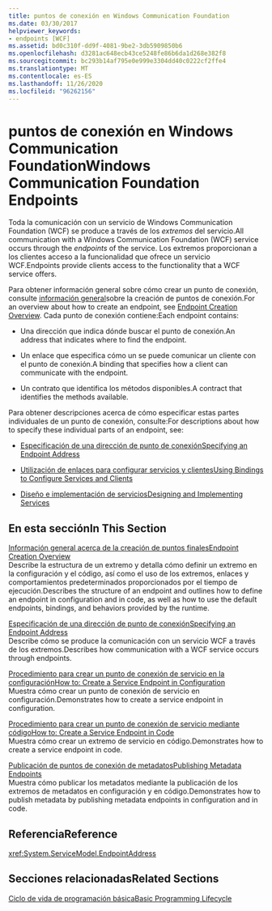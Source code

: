 ```yaml
---
title: puntos de conexión en Windows Communication Foundation
ms.date: 03/30/2017
helpviewer_keywords:
- endpoints [WCF]
ms.assetid: bd0c310f-dd9f-4081-9be2-3db5909850b6
ms.openlocfilehash: d3281ac648ecb43ce5248fe86b6da1d268e382f8
ms.sourcegitcommit: bc293b14af795e0e999e3304dd40c0222cf2ffe4
ms.translationtype: MT
ms.contentlocale: es-ES
ms.lasthandoff: 11/26/2020
ms.locfileid: "96262156"
---
```

# <a name="windows-communication-foundation-endpoints"></a><span data-ttu-id="6e897-102">puntos de conexión en Windows Communication Foundation</span><span class="sxs-lookup"><span data-stu-id="6e897-102">Windows Communication Foundation Endpoints</span></span>

<span data-ttu-id="6e897-103">Toda la comunicación con un servicio de Windows Communication Foundation (WCF) se produce a través de los *extremos* del servicio.</span><span class="sxs-lookup"><span data-stu-id="6e897-103">All communication with a Windows Communication Foundation (WCF) service occurs through the *endpoints* of the service.</span></span> <span data-ttu-id="6e897-104">Los extremos proporcionan a los clientes acceso a la funcionalidad que ofrece un servicio WCF.</span><span class="sxs-lookup"><span data-stu-id="6e897-104">Endpoints provide clients access to the functionality that a WCF service offers.</span></span>  
  
 <span data-ttu-id="6e897-105">Para obtener información general sobre cómo crear un punto de conexión, consulte [información general](endpoint-creation-overview.md)sobre la creación de puntos de conexión.</span><span class="sxs-lookup"><span data-stu-id="6e897-105">For an overview about how to create an endpoint, see [Endpoint Creation Overview](endpoint-creation-overview.md).</span></span> <span data-ttu-id="6e897-106">Cada punto de conexión contiene:</span><span class="sxs-lookup"><span data-stu-id="6e897-106">Each endpoint contains:</span></span>  
  
- <span data-ttu-id="6e897-107">Una dirección que indica dónde buscar el punto de conexión.</span><span class="sxs-lookup"><span data-stu-id="6e897-107">An address that indicates where to find the endpoint.</span></span>  
  
- <span data-ttu-id="6e897-108">Un enlace que especifica cómo un se puede comunicar un cliente con el punto de conexión.</span><span class="sxs-lookup"><span data-stu-id="6e897-108">A binding that specifies how a client can communicate with the endpoint.</span></span>  
  
- <span data-ttu-id="6e897-109">Un contrato que identifica los métodos disponibles.</span><span class="sxs-lookup"><span data-stu-id="6e897-109">A contract that identifies the methods available.</span></span>  
  
 <span data-ttu-id="6e897-110">Para obtener descripciones acerca de cómo especificar estas partes individuales de un punto de conexión, consulte:</span><span class="sxs-lookup"><span data-stu-id="6e897-110">For descriptions about how to specify these individual parts of an endpoint, see:</span></span>  
  
- [<span data-ttu-id="6e897-111">Especificación de una dirección de punto de conexión</span><span class="sxs-lookup"><span data-stu-id="6e897-111">Specifying an Endpoint Address</span></span>](specifying-an-endpoint-address.md)  
  
- [<span data-ttu-id="6e897-112">Utilización de enlaces para configurar servicios y clientes</span><span class="sxs-lookup"><span data-stu-id="6e897-112">Using Bindings to Configure Services and Clients</span></span>](using-bindings-to-configure-services-and-clients.md)  
  
- [<span data-ttu-id="6e897-113">Diseño e implementación de servicios</span><span class="sxs-lookup"><span data-stu-id="6e897-113">Designing and Implementing Services</span></span>](designing-and-implementing-services.md)  
  
## <a name="in-this-section"></a><span data-ttu-id="6e897-114">En esta sección</span><span class="sxs-lookup"><span data-stu-id="6e897-114">In This Section</span></span>  

 [<span data-ttu-id="6e897-115">Información general acerca de la creación de puntos finales</span><span class="sxs-lookup"><span data-stu-id="6e897-115">Endpoint Creation Overview</span></span>](endpoint-creation-overview.md)  
 <span data-ttu-id="6e897-116">Describe la estructura de un extremo y detalla cómo definir un extremo en la configuración y el código, así como el uso de los extremos, enlaces y comportamientos predeterminados proporcionados por el tiempo de ejecución.</span><span class="sxs-lookup"><span data-stu-id="6e897-116">Describes the structure of an endpoint and outlines how to define an endpoint in configuration and in code, as well as how to use the default endpoints, bindings, and behaviors provided by the runtime.</span></span>  
  
 [<span data-ttu-id="6e897-117">Especificación de una dirección de punto de conexión</span><span class="sxs-lookup"><span data-stu-id="6e897-117">Specifying an Endpoint Address</span></span>](specifying-an-endpoint-address.md)  
 <span data-ttu-id="6e897-118">Describe cómo se produce la comunicación con un servicio WCF a través de los extremos.</span><span class="sxs-lookup"><span data-stu-id="6e897-118">Describes how communication with a WCF service occurs through endpoints.</span></span>  
  
 [<span data-ttu-id="6e897-119">Procedimiento para crear un punto de conexión de servicio en la configuración</span><span class="sxs-lookup"><span data-stu-id="6e897-119">How to: Create a Service Endpoint in Configuration</span></span>](./feature-details/how-to-create-a-service-endpoint-in-configuration.md)  
 <span data-ttu-id="6e897-120">Muestra cómo crear un punto de conexión de servicio en configuración.</span><span class="sxs-lookup"><span data-stu-id="6e897-120">Demonstrates how to create a service endpoint in configuration.</span></span>  
  
 [<span data-ttu-id="6e897-121">Procedimiento para crear un punto de conexión de servicio mediante código</span><span class="sxs-lookup"><span data-stu-id="6e897-121">How to: Create a Service Endpoint in Code</span></span>](./feature-details/how-to-create-a-service-endpoint-in-code.md)  
 <span data-ttu-id="6e897-122">Muestra cómo crear un extremo de servicio en código.</span><span class="sxs-lookup"><span data-stu-id="6e897-122">Demonstrates how to create a service endpoint in code.</span></span>  
  
 [<span data-ttu-id="6e897-123">Publicación de puntos de conexión de metadatos</span><span class="sxs-lookup"><span data-stu-id="6e897-123">Publishing Metadata Endpoints</span></span>](publishing-metadata-endpoints.md)  
 <span data-ttu-id="6e897-124">Muestra cómo publicar los metadatos mediante la publicación de los extremos de metadatos en configuración y en código.</span><span class="sxs-lookup"><span data-stu-id="6e897-124">Demonstrates how to publish metadata by publishing metadata endpoints in configuration and in code.</span></span>  
  
## <a name="reference"></a><span data-ttu-id="6e897-125">Referencia</span><span class="sxs-lookup"><span data-stu-id="6e897-125">Reference</span></span>  

 <xref:System.ServiceModel.EndpointAddress>  
  
## <a name="related-sections"></a><span data-ttu-id="6e897-126">Secciones relacionadas</span><span class="sxs-lookup"><span data-stu-id="6e897-126">Related Sections</span></span>  

 [<span data-ttu-id="6e897-127">Ciclo de vida de programación básica</span><span class="sxs-lookup"><span data-stu-id="6e897-127">Basic Programming Lifecycle</span></span>](basic-programming-lifecycle.md)
